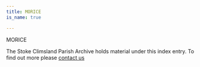 ```yaml
---
title: MORICE
is_name: true

---
```


MORICE


The Stoke Climsland Parish Archive holds material under this index entry. To find out more please [contact us](/contact/)
